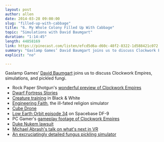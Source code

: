 ```yaml
---
layout: post
author: allen
date: 2014-03-28 09:00:00
slug: "filled-up-with-cabbage"
title: "6. My Whole Colony Filled Up With Cabbage"
topic: "Simulations with David Baumgart"
duration: "1:14:45"
length: 44858169
link: https://pinecast.com/listen/efcd5d6a-d60c-48f2-8322-1d588421c072.mp3?source=rss&amp;aid=be05653c-ca2b-4714-b818-7ec6425b7458.mp3
summary: "Gaslamp Games’ David Baumgart joins us to discuss Clockwork Empires, simulations, and pickled fungi."
explicit: "no"

---
```


Gaslamp Games’ [David Baumgart](https://twitter.com/dgbaumgart) joins us to discuss Clockwork Empires, simulations, and pickled fungi.

- Rock Paper Shotgun's [wonderful preview of Clockwork Empires](http://www.rockpapershotgun.com/2014/03/20/clockwork-empires-preview/)
- [Dwarf Fortress Stories](http://dfstories.com/)
- [Creature training](http://blackandwhite.wikia.com/wiki/Creature_training) in Black & White
- [Engineering Faith](http://www.allenpike.com/engineering-faith/), the ill-fated religion simulator
- [Cube Drone](http://cube-drone.com/index.html)
- [Low Earth Orbit episode 34](http://lowearthorbit.fm/2014/03/07/spacebase-df-9/) on Spacebase DF-9 
- PC Gamer's [gameplay footage of Clockwork Empires](https://www.youtube.com/watch?v=QRJ1B4DknOY)
- [Duke Nukem lawsuit](http://www.polygon.com/2014/3/26/5550798/3d-realms-fires-back-at-gearbox-duke-nukem-lawsuit)
- [Michael Abrash's talk on what's next in VR](https://www.youtube.com/watch?v=G-2dQoeqVVo)
- [An excruciatingly detailed fungus pickling simulator](http://www.gaslampgames.com/2014/03/05/pickle-that-fungus/)


